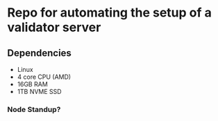 # Repo for automating the setup of a validator server

## Dependencies
* Linux 
* 4 core CPU (AMD)
* 16GB RAM
* 1TB NVME SSD

### Node Standup?
